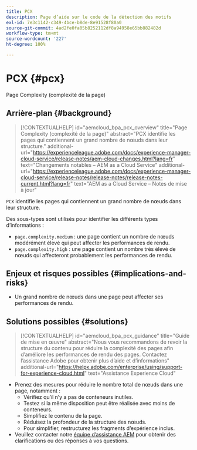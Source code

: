 ```yaml
---
title: PCX
description: Page d’aide sur le code de la détection des motifs
exl-id: 7e3c1142-c349-4bce-b8de-8e91528f80a0
source-git-commit: 4ad2fe0fa05b8252112df8a94958e65bb882482d
workflow-type: tm+mt
source-wordcount: '227'
ht-degree: 100%

---
```


# PCX {#pcx}

Page Complexity (complexité de la page)

## Arrière-plan {#background}

>[!CONTEXTUALHELP]
>id="aemcloud_bpa_pcx_overview"
>title="Page Complexity (complexité de la page)"
>abstract="PCX identifie les pages qui contiennent un grand nombre de nœuds dans leur structure."
>additional-url="https://experienceleague.adobe.com/docs/experience-manager-cloud-service/release-notes/aem-cloud-changes.html?lang=fr" text="Changements notables – AEM as a Cloud Service"
>additional-url="https://experienceleague.adobe.com/docs/experience-manager-cloud-service/release-notes/release-notes/release-notes-current.html?lang=fr" text="AEM as a Cloud Service – Notes de mise à jour"

`PCX` identifie les pages qui contiennent un grand nombre de nœuds dans leur structure.

Des sous-types sont utilisés pour identifier les différents types d’informations :

* `page.complexity.medium` : une page contient un nombre de nœuds modérément élevé qui peut affecter les performances de rendu.
* `page.complexity.high` : une page contient un nombre très élevé de nœuds qui affecteront probablement les performances de rendu.

## Enjeux et risques possibles {#implications-and-risks}

* Un grand nombre de nœuds dans une page peut affecter ses performances de rendu.

## Solutions possibles {#solutions}

>[!CONTEXTUALHELP]
>id="aemcloud_bpa_pcx_guidance"
>title="Guide de mise en œuvre"
>abstract="Nous vous recommandons de revoir la structure du contenu pour réduire la complexité des pages afin d’améliore les performances de rendu des pages. Contactez l’assistance Adobe pour obtenir plus d’aide et d’informations"
>additional-url="https://helpx.adobe.com/enterprise/using/support-for-experience-cloud.html" text="Assistance Experience Cloud"

* Prenez des mesures pour réduire le nombre total de nœuds dans une page, notamment :
   * Vérifiez qu’il n’y a pas de conteneurs inutiles.
   * Testez si la même disposition peut être réalisée avec moins de conteneurs.
   * Simplifiez le contenu de la page.
   * Réduisez la profondeur de la structure des nœuds.
   * Pour simplifier, restructurez les fragments d’expérience inclus.
* Veuillez contacter notre [équipe d’assistance AEM](https://helpx.adobe.com/fr/enterprise/using/support-for-experience-cloud.html) pour obtenir des clarifications ou des réponses à vos questions.
